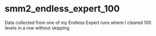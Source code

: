 # smm2_endless_expert_100
Data collected from one of my Endless Expert runs where I cleared 100 levels in a row without skipping
